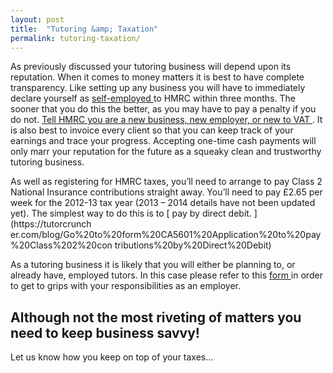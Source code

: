 ```yaml
---
layout: post
title:  "Tutoring &amp; Taxation"
permalink: tutoring-taxation/
---
```

As previously discussed your tutoring business will depend upon its
reputation. When it comes to money matters it is best to have complete
transparency. Like setting up any business you will have to immediately
declare yourself as [ self-employed ](http://www.hmrc.gov.uk/sa/) to HMRC
within three months. The sooner that you do this the better, as you may have
to pay a penalty if you do not. [ Tell HMRC you are a new business, new
employer, or new to VAT ](https://online.hmrc.gov.uk/registration/options) .
It is also best to invoice every client so that you can keep track of your
earnings and trace your progress. Accepting one-time cash payments will only
marr your reputation for the future as a squeaky clean and trustworthy
tutoring business.

As well as registering for HMRC taxes, you’ll need to arrange to pay Class 2
National Insurance contributions straight away. You’ll need to pay £2.65 per
week for the 2012-13 tax year (2013 – 2014 details have not been updated yet).
The simplest way to do this is to [ pay by direct debit. ](https://tutorcrunch
er.com/blog/Go%20to%20form%20CA5601%20Application%20to%20pay%20Class%202%20con
tributions%20by%20Direct%20Debit)

As a tutoring business it is likely that you will either be planning to, or
already have, employed tutors. In this case please refer to this [ form
](http://www.hmrc.gov.uk/payerti/getting-started-more/index.htm) in order to
get to grips with your responsibilities as an employer.

## Although not the most riveting of matters you need to keep business savvy!
Let us know how you keep on top of your taxes...
